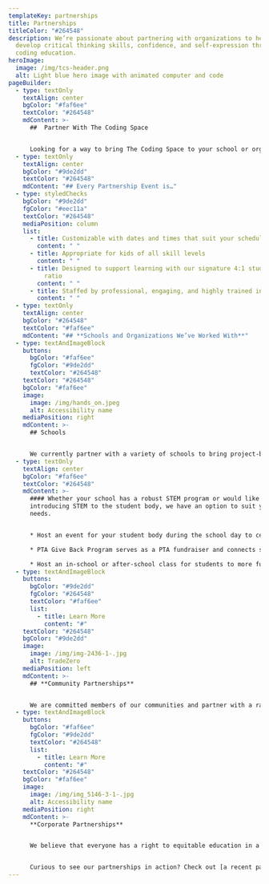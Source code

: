 ```yaml
---
templateKey: partnerships
title: Partnerships
titleColor: "#264548"
description: We’re passionate about partnering with organizations to help kids
  develop critical thinking skills, confidence, and self-expression through
  coding education.
heroImage:
  image: /img/tcs-header.png
  alt: Light blue hero image with animated computer and code
pageBuilder:
  - type: textOnly
    textAlign: center
    bgColor: "#faf6ee"
    textColor: "#264548"
    mdContent: >-
      ##  Partner With The Coding Space


      Looking for a way to bring The Coding Space to your school or organization? You’ve come to the right place. We’re passionate about partnering with organizations to help kids develop critical thinking skills, confidence, and self-expression through coding education. Our class and camp partnerships range from full, interactive semesters to personalized private lessons and customized group events. From fun hands-on activities to cool STEM explorations and coding challenges, these classes and workshops are fun, educational, and a great way to engage families within your organization.
  - type: textOnly
    textAlign: center
    bgColor: "#9de2dd"
    textColor: "#264548"
    mdContent: "## Every Partnership Event is…"
  - type: styledChecks
    bgColor: "#9de2dd"
    fgColor: "#eec11a"
    textColor: "#264548"
    mediaPosition: column
    list:
      - title: Customizable with dates and times that suit your schedule
        content: " "
      - title: Appropriate for kids of all skill levels
        content: " "
      - title: Designed to support learning with our signature 4:1 student-to-teacher
          ratio
        content: " "
      - title: Staffed by professional, engaging, and highly trained instructors
        content: " "
  - type: textOnly
    textAlign: center
    bgColor: "#264548"
    textColor: "#faf6ee"
    mdContent: "## **Schools and Organizations We’ve Worked With**"
  - type: textAndImageBlock
    buttons:
      bgColor: "#faf6ee"
      fgColor: "#9de2dd"
      textColor: "#264548"
    textColor: "#264548"
    bgColor: "#faf6ee"
    image:
      image: /img/hands_on.jpeg
      alt: Accessibility name
    mediaPosition: right
    mdContent: >-
      ## Schools


      We currently partner with a variety of schools to bring project-based coding classes in both after-school and in-school formats. All of our teachers go through intensive training on the use of the Socratic Method, the ins and outs of our Scratch- and JavaScript-based coding curriculum, and classroom techniques that foster an environment conducive to learning at all paces and styles.
  - type: textOnly
    textAlign: center
    bgColor: "#faf6ee"
    textColor: "#264548"
    mdContent: >-
      #### Whether your school has a robust STEM program or would like to start
      introducing STEM to the student body, we have an option to suit your
      needs.


      * Host an event for your student body during the school day to celebrate a STEM holiday such as Hour of Code or Women in Tech Week or Code 4 Change. This is a great first step to expose your students to coding.

      * PTA Give Back Program serves as a PTA fundraiser and connects students with opportunities to code during school breaks.

      * Host an in-school or after-school class for students to more fully explore their interest in coding and take their skills to the next level.
  - type: textAndImageBlock
    buttons:
      bgColor: "#9de2dd"
      fgColor: "#264548"
      textColor: "#faf6ee"
      list:
        - title: Learn More
          content: "#"
    textColor: "#264548"
    bgColor: "#9de2dd"
    image:
      image: /img/img-2436-1-.jpg
      alt: TradeZero
    mediaPosition: left
    mdContent: >-
      ## **Community Partnerships**


      We are committed members of our communities and partner with a range of organizations including community centers, PTAs, and nonprofits to bring our custom coding classes to the public.
  - type: textAndImageBlock
    buttons:
      bgColor: "#faf6ee"
      fgColor: "#9de2dd"
      textColor: "#264548"
      list:
        - title: Learn More
          content: "#"
    textColor: "#264548"
    bgColor: "#faf6ee"
    image:
      image: /img/img_5146-3-1-.jpg
      alt: Accessibility name
    mediaPosition: right
    mdContent: >-
      **Corporate Partnerships**


      We believe that everyone has a right to equitable education in a safe and inclusive learning environment and are committed to increasing access to our high-quality coding programs through corporate partnerships so that underrepresented children everywhere can surpass societal limitations and thrive. Our long-term goal as we work towards educational equity is to reach 50 percent of our students through scholarships and corporate partnerships.


      Curious to see our partnerships in action? Check out [a recent partnership with TradeZero](https://www.thecodingspace.com/the-coding-space-blog/community-partner-spotlight-tradezero) to provide free coding classes to a Title I school in Brooklyn.
---
```

